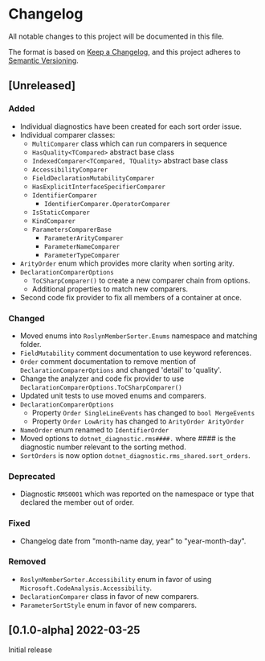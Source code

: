 # Changelog

All notable changes to this project will be documented in this file.

The format is based on [Keep a Changelog](https://keepachangelog.com/en/1.0.0/),
and this project adheres to [Semantic Versioning](https://semver.org/spec/v2.0.0.html).

## [Unreleased]

### Added

- Individual diagnostics have been created for each sort order issue.
- Individual comparer classes:
    - `MultiComparer` class which can run comparers in sequence
    - `HasQuality<TCompared>` abstract base class
    - `IndexedComparer<TCompared, TQuality>` abstract base class
    - `AccessibilityComparer`
    - `FieldDeclarationMutabilityComparer`
    - `HasExplicitInterfaceSpecifierComparer`
    - `IdentifierComparer`
        - `IdentifierComparer.OperatorComparer`
    - `IsStaticComparer`
    - `KindComparer`
    - `ParametersComparerBase`
        - `ParameterArityComparer`
        - `ParameterNameComparer`
        - `ParameterTypeComparer`
- `ArityOrder` enum which provides more clarity when sorting arity.
- `DeclarationComparerOptions`
    - `ToCSharpComparer()` to create a new comparer chain from options.
    - Additional properties to match new comparers.
- Second code fix provider to fix all members of a container at once.

### Changed

- Moved enums into `RoslynMemberSorter.Enums` namespace and matching folder.
- `FieldMutability` comment documentation to use keyword references.
- `Order` comment documentation to remove mention of `DeclarationComparerOptions` and changed 'detail' to 'quality'.
- Change the analyzer and code fix provider to use `DeclarationComparerOptions.ToCSharpComparer()`
- Updated unit tests to use moved enums and comparers.
- `DeclarationComparerOptions`
    - Property `Order SingleLineEvents` has changed to `bool MergeEvents`
    - Property `Order LowArity` has changed to `ArityOrder ArityOrder`
- `NameOrder` enum renamed to `IdentifierOrder`
- Moved options to `dotnet_diagnostic.rms####.` where #### is the diagnostic number relevant to the sorting method.
- `SortOrders` is now option `dotnet_diagnostic.rms_shared.sort_orders`.

### Deprecated

- Diagnostic `RMS0001` which was reported on the namespace or type that declared the member out of order.

### Fixed

- Changelog date from "month-name day, year" to "year-month-day".

### Removed

- `RoslynMemberSorter.Accessibility` enum in favor of using `Microsoft.CodeAnalysis.Accessibility`.
- `DeclarationComparer` class in favor of new comparers.
- `ParameterSortStyle` enum in favor of new comparers.

## [0.1.0-alpha] 2022-03-25

Initial release

